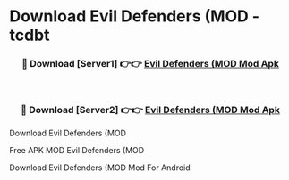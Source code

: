 # Download Evil Defenders (MOD - tcdbt



<div align="center">
<h3>🔴 Download [Server1] 👉👉 <a href="https://momento.my/?title=Evil_Defenders_(MOD">Evil Defenders (MOD Mod Apk</a></h3><br>

<h3>🔴 Download [Server2] 👉👉 <a href="https://momento.my/?title=Evil_Defenders_(MOD">Evil Defenders (MOD Mod Apk</a></h3>
</div>



Download Evil Defenders (MOD 

Free APK MOD Evil Defenders (MOD 

Download Evil Defenders (MOD Mod For Android
